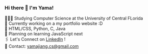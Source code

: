 ### Hi there 👋 I'm Yama! 

👩🏻‍💻 Studying Computer Science at the University of Central FLorida <br/>
🔭 Currently working on a my portfolio website :D<br/>
🌷 HTML/CSS, Python, C, Java <br/>
🌱 Planning on learning JavaScript next <br/>
🖇️ Let's Connect on [LinkedIn](https://linkedin.com/in/yamajiang) ! <br/>
💌 Contact: yamajiang.cs@gmail.com <br/>


